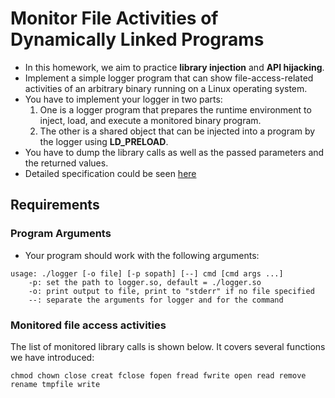 # Monitor File Activities of Dynamically Linked Programs

- In this homework, we aim to practice **library injection** and **API hijacking**. 
- Implement a simple logger program that can show file-access-related activities of an arbitrary binary running on a Linux operating system. 
- You have to implement your logger in two parts:
  1. One is a logger program that prepares the runtime environment to inject, load, and execute a monitored binary program. 
  2. The other is a shared object that can be injected into a program by the logger using **LD_PRELOAD**. 
- You have to dump the library calls as well as the passed parameters and the returned values. 
- Detailed specification could be seen [here](https://github.com/hankshyu/Advanced-Programming-in-the-UNIX-Environment/blob/main/HW2/unix_hw2.pdf)


## Requirements

### Program Arguments
- Your program should work with the following arguments:
```
usage: ./logger [-o file] [-p sopath] [--] cmd [cmd args ...]
    -p: set the path to logger.so, default = ./logger.so
    -o: print output to file, print to "stderr" if no file specified
    --: separate the arguments for logger and for the command
```



### Monitored file access activities

The list of monitored library calls is shown below. It covers several functions we have introduced:
```
chmod chown close creat fclose fopen fread fwrite open read remove rename tmpfile write
```
